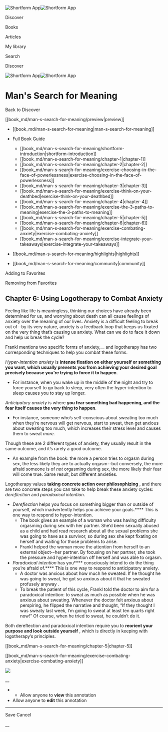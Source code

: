 ![Shortform App](/img/logo.36a2399e.svg)![Shortform App](/img/logo-dark.70c1b072.svg)

Discover

Books

Articles

My library

Search

Discover

![Shortform App](/img/logo.36a2399e.svg)![Shortform App](/img/logo-dark.70c1b072.svg)

# Man's Search for Meaning

Back to Discover

[[book_md/man-s-search-for-meaning/preview|preview]]

  * [[book_md/man-s-search-for-meaning|man-s-search-for-meaning]]
  * Full Book Guide

    * [[book_md/man-s-search-for-meaning/shortform-introduction|shortform-introduction]]
    * [[book_md/man-s-search-for-meaning/chapter-1|chapter-1]]
    * [[book_md/man-s-search-for-meaning/chapter-2|chapter-2]]
    * [[book_md/man-s-search-for-meaning/exercise-choosing-in-the-face-of-powerlessness|exercise-choosing-in-the-face-of-powerlessness]]
    * [[book_md/man-s-search-for-meaning/chapter-3|chapter-3]]
    * [[book_md/man-s-search-for-meaning/exercise-think-on-your-deathbed|exercise-think-on-your-deathbed]]
    * [[book_md/man-s-search-for-meaning/chapter-4|chapter-4]]
    * [[book_md/man-s-search-for-meaning/exercise-the-3-paths-to-meaning|exercise-the-3-paths-to-meaning]]
    * [[book_md/man-s-search-for-meaning/chapter-5|chapter-5]]
    * [[book_md/man-s-search-for-meaning/chapter-6|chapter-6]]
    * [[book_md/man-s-search-for-meaning/exercise-combating-anxiety|exercise-combating-anxiety]]
    * [[book_md/man-s-search-for-meaning/exercise-integrate-your-takeaways|exercise-integrate-your-takeaways]]
  * [[book_md/man-s-search-for-meaning/highlights|highlights]]
  * [[book_md/man-s-search-for-meaning/community|community]]



Adding to Favorites 

Removing from Favorites 

## Chapter 6: Using Logotherapy to Combat Anxiety

Feeling like life is meaningless, thinking our choices have already been determined for us, and worrying about death can all cause feelings of anxiety over the meaning of our lives. Anxiety is a difficult feeling to break out of--by its very nature, anxiety is a feedback loop that keeps us fixated on the very thing that’s causing us anxiety. What can we do to face it down and help us break the cycle?

Frankl mentions two specific forms of anxiety,__ and logotherapy has two corresponding techniques to help you combat these forms.

_Hyper-intention_ _anxiety_ is **intense fixation on either yourself or something you want, which usually prevents you from achieving your desired goal precisely because you’re trying to force it to happen**.

  * For instance, when you wake up in the middle of the night and try to force yourself to go back to sleep, very often the hyper-intention to sleep causes you to stay up longer.



_Anticipatory anxiety_ is where **you fear something bad happening, and the fear itself causes the very thing to happen**.

  * For instance, someone who’s self-conscious about sweating too much when they’re nervous will get nervous, start to sweat, then get anxious about sweating too much, which increases their stress level and causes them to sweat _more._



Though these are 2 different types of anxiety, they usually result in the same outcome, and it’s rarely a good outcome.

  * An example from the book: the more a person tries to orgasm during sex, the less likely they are to actually orgasm--but conversely, the more afraid someone is of _not_ orgasming during sex, the more likely their fear will come true. Same result, but different anxieties.



Logotherapy values **taking concrete action over philosophizing** , and there are two concrete steps you can take to help break these anxiety cycles: _dereflection_ and _paradoxical intention_.

  * _Dereflection_ helps you focus on something bigger than or outside of yourself, which inadvertently helps you achieve your goals.**** This is one way to respond to hyper-intention.
    * The book gives an example of a woman who was having difficulty orgasming during sex with her partner. She’d been sexually abused as a child and had read research about all the sexual problems she was going to have as a survivor, so during sex she kept fixating on herself and waiting for those problems to arise. 
    * Frankl helped the woman move the attention from herself to an external object--her partner. By focusing on her partner, she took the pressure and hyper-intention off herself and was able to orgasm.
  * _Paradoxical intention_ has you**** consciously intend to do the thing you’re afraid of.**** This is one way to respond to anticipatory anxiety.
    * A doctor was anxious about how much he sweated. If he thought he was going to sweat, he got so anxious about it that he sweated profusely anyway _._
    * To break the patient of this cycle, Frankl told the doctor to aim for a paradoxical intention: to sweat as much as possible when he was anxious about sweating. Whenever the doctor felt anxious about perspiring, he flipped the narrative and thought, “If they thought I was sweaty last week, I’m going to sweat at least ten quarts right now!” Of course, when he tried to sweat, he couldn’t do it.



Both dereflection and paradoxical intention require you to **reorient your purpose and look outside yourself** , which is directly in keeping with logotherapy’s principles.

[[book_md/man-s-search-for-meaning/chapter-5|chapter-5]]

[[book_md/man-s-search-for-meaning/exercise-combating-anxiety|exercise-combating-anxiety]]

![](https://bat.bing.com/action/0?ti=56018282&Ver=2&mid=280c8608-fc69-408f-a6b1-15af38f73bd1&sid=f30c5e70639211ee87d33f0876d93783&vid=f30c9700639211eeb3a75d830392c94f&vids=0&msclkid=N&pi=0&lg=en-US&sw=800&sh=600&sc=24&nwd=1&tl=Shortform%20%7C%20Book&p=https%3A%2F%2Fwww.shortform.com%2Fapp%2Fbook%2Fman-s-search-for-meaning%2Fchapter-6&r=&lt=323&evt=pageLoad&sv=1&rn=672518)

__

  *   * Allow anyone to **view** this annotation
  * Allow anyone to **edit** this annotation



* * *

Save Cancel

__



